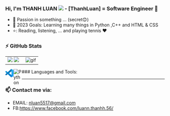### Hi, I'm THANH LUAN <img src="https://media.giphy.com/media/hvRJCLFzcasrR4ia7z/giphy.gif" width="25px"> -  [ThanhLuan] = Software Engineer 🌻  


- 🔭 Passion in something ... (secret😊)
- 💪 2023 Goals: Learning many things in Python ,C++ and HTML & CSS
- ⭐: Reading, listening, ... and playing tennis ❤️

### :zap: GitHub Stats

<table>
<tr>
  <td width="48%">
    <img src="https://github-readme-stats.vercel.app/api?username=ThanhLa1802&show_icons=true&hide=contribs,issues&hide_border=true" />
    <img src="https://github-readme-stats.vercel.app/api/top-langs/?username=ThanhLa1802&layout=compact&show_icons=true&hide_border=true" />
  </td>
  <td width="52%"><img alt="gif" align="right" src=".github/assets/coding-freak.gif"/></td>
</tr>
<table>
### Languages and Tools:
<img align="left" alt="Visual Studio Code" width="26px" src="https://raw.githubusercontent.com/github/explore/80688e429a7d4ef2fca1e82350fe8e3517d3494d/topics/visual-studio-code/visual-studio-code.png" />
<img align="left" alt="Python" width="26px" src="https://upload.wikimedia.org/wikipedia/commons/thumb/0/0a/Python.svg/1200px-Python.svg.png" /> 

---
### 📫 Contact me via:
- EMAIL: nluan5517@gmail.com
- FB:https://www.facebook.com/luann.thanhh.56/
